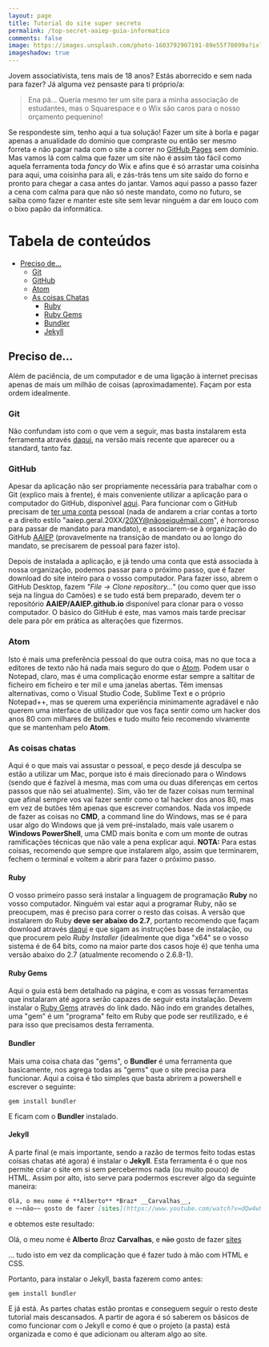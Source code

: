 ```yaml
---
layout: page
title: Tutorial do site super secreto
permalink: /top-secret-aaiep-guia-informatico
comments: false
image: https://images.unsplash.com/photo-1603792907191-89e55f70099a?ixlib=rb-1.2.1&ixid=MnwxMjA3fDB8MHxwaG90by1wYWdlfHx8fGVufDB8fHx8&auto=format&fit=crop&w=1950&q=80
imageshadow: true
---
```

Jovem associativista, tens mais de 18 anos? Estás aborrecido e sem nada para fazer? Já alguma vez pensaste para ti próprio/a:

> Ena pá... Queria mesmo ter um site para a minha associação de estudantes, mas o Squarespace e o Wix são caros para o nosso orçamento pequenino!

Se respondeste sim, tenho aqui a tua solução! Fazer um site à borla e pagar apenas a anualidade do domínio que compraste ou então ser mesmo forreta e não pagar nada com o site a correr no [GitHub Pages](https://pages.github.com/) sem domínio. Mas vamos lá com calma que fazer um site não é assim tão fácil como aquela ferramenta toda _fancy_ do Wix e afins que é só arrastar uma coisinha para aqui, uma coisinha para ali, e zás-trás tens um site saído do forno e pronto para chegar a casa antes do jantar. Vamos aqui passo a passo fazer a cena com calma para que não só neste mandato, como no futuro, se saiba como fazer e manter este site sem levar ninguém a dar em louco com o bixo papão da informática.

# Tabela de conteúdos
- [Preciso de...](#preciso-de)
  - [Git](#git)
  - [GitHub](#github)
  - [Atom](#atom)
  - [As coisas Chatas](#as-coisas-chatas)
    - [Ruby](#ruby)
    - [Ruby Gems](#ruby-gems)
    - [Bundler](#bundler)
    - [Jekyll](#jekyll)


## Preciso de...

Além de paciência, de um computador e de uma ligação à internet precisas apenas de mais um milhão de coisas (aproximadamente). Façam por esta ordem idealmente.

### Git

Não confundam isto com o que vem a seguir, mas basta instalarem esta ferramenta através [daqui](https://git-scm.com/), na versão mais recente que aparecer ou a standard, tanto faz.

### GitHub

Apesar da aplicação não ser propriamente necessária para trabalhar com o Git (explico mais à frente), é mais conveniente utilizar a aplicação para o computador do GitHub, disponível [aqui](https://desktop.github.com/). Para funcionar com o GitHub precisam de [ter uma conta](https://github.com/signup) pessoal (nada de andarem a criar contas a torto e a direito estilo "aaiep.geral.20XX/20XY@nãoseiquêmail.com", é horroroso para passar de mandato para mandato), e associarem-se à organização do GitHub [AAIEP](https://github.com/AAIEP) (provavelmente na transição de mandato ou ao longo do mandato, se precisarem de pessoal para fazer isto).

Depois de instalada a aplicação, e já tendo uma conta que está associada à nossa organização, podemos passar para o próximo passo, que é fazer download do site inteiro para o vosso computador. Para fazer isso, abrem o GitHub Desktop, fazem *"File -> Clone repository..."* (ou como quer que isso seja na língua do Camões) e se tudo está bem preparado, devem ter o repositório **AAIEP/AAIEP.github.io** disponível para clonar para o vosso computador. O básico do GitHub é este, mas vamos mais tarde precisar dele para pôr em prática as alterações que fizermos.

### Atom

Isto é mais uma preferência pessoal do que outra coisa, mas no que toca a editores de texto não há nada mais seguro do que o [Atom](https://atom.io/). Podem usar o Notepad, claro, mas é uma complicação enorme estar sempre a saltitar de ficheiro em ficheiro e ter mil e uma janelas abertas. Têm imensas alternativas, como o Visual Studio Code, Sublime Text e o próprio Notepad++, mas se querem uma experiência minimamente agradável e não querem uma interface de utilizador que vos faça sentir como um hacker dos anos 80 com milhares de butões e tudo muito feio recomendo vivamente que se mantenham pelo **Atom**.

### As coisas chatas

Aqui é o que mais vai assustar o pessoal, e peço desde já desculpa se estão a utilizar um Mac, porque isto é mais direcionado para o Windows (sendo que é fazível à mesma, mas com uma ou duas diferenças em certos passos que não sei atualmente). Sim, vão ter de fazer coisas num terminal que afinal sempre vos vai fazer sentir como o tal hacker dos anos 80, mas em vez de butões têm apenas que escrever comandos. Nada vos impede de fazer as coisas no **CMD**, a command line do Windows, mas se é para usar algo do Windows que já vem pré-instalado, mais vale usarem o **Windows PowerShell**, uma CMD mais bonita e com um monte de outras ramificações técnicas que não vale a pena explicar aqui. **NOTA:** Para estas coisas, recomendo que sempre que instalarem algo, assim que terminarem, fechem o terminal e voltem a abrir para fazer o próximo passo.

#### Ruby
O vosso primeiro passo será instalar a linguagem de programação **Ruby** no vosso computador. Ninguém vai estar aqui a programar Ruby, não se preocupem, mas é preciso para correr o resto das coisas. A versão que instalarem do Ruby **deve ser abaixo do 2.7**, portanto recomendo que façam download através [daqui](https://github.com/oneclick/rubyinstaller2/releases/download/RubyInstaller-2.6.8-1/rubyinstaller-devkit-2.6.8-1-x64.exe) e que sigam as instruções base de instalação, ou que procurem pelo *Ruby Installer* (idealmente que diga "x64" se o vosso sistema é de 64 bits, como na maior parte dos casos hoje é) que tenha uma versão abaixo do 2.7 (atualmente recomendo o 2.6.8-1).

#### Ruby Gems
Aqui o guia está bem detalhado na página, e com as vossas ferramentas que instalaram até agora serão capazes de seguir esta instalação. Devem instalar o [Ruby Gems](https://rubygems.org/pages/download) através do link dado. Não indo em grandes detalhes, uma "gem" é um "programa" feito em Ruby que pode ser reutilizado, e é para isso que precisamos desta ferramenta.

#### Bundler
Mais uma coisa chata das "gems", o **Bundler** é uma ferramenta que basicamente, nos agrega todas as "gems" que o site precisa para funcionar. Aqui a coisa é tão simples que basta abrirem a powershell e escrever o seguinte:

```
gem install bundler
```

E ficam com o **Bundler** instalado.

#### Jekyll
A parte final (e mais importante, sendo a razão de termos feito todas estas coisas chatas até agora) é instalar o **Jekyll**. Esta ferramenta é o que nos permite criar o site em si sem percebermos nada (ou muito pouco) de HTML. Assim por alto, isto serve para podermos escrever algo da seguinte maneira:

``` markdown
Olá, o meu nome é **Alberto** *Braz* __Carvalhas__,
e ~~não~~ gosto de fazer [sites](https://www.youtube.com/watch?v=dQw4w9WgXcQ)
```
e obtemos este resultado:

Olá, o meu nome é **Alberto** *Braz* __Carvalhas__, e ~~não~~ gosto de fazer [sites](https://www.youtube.com/watch?v=dQw4w9WgXcQ)

... tudo isto em vez da complicação que é fazer tudo à mão com HTML e CSS.

Portanto, para instalar o Jekyll, basta fazerem como antes:

```
gem install bundler
```

E já está. As partes chatas estão prontas e conseguem seguir o resto deste tutorial mais descansados. A partir de agora é só saberem os básicos de como funcionar com o Jekyll e como é que o projeto (a pasta) está organizada e como é que adicionam ou alteram algo ao site.

